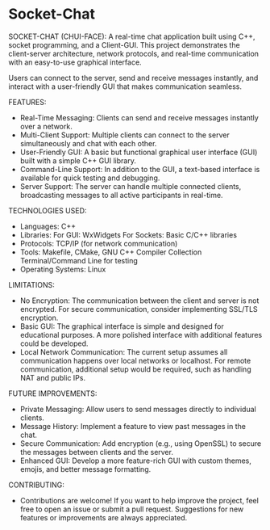 # Socket-Chat

SOCKET-CHAT (CHUI-FACE): 
  A real-time chat application built using C++, socket programming, and a Client-GUI. This project demonstrates
  the client-server architecture, network protocols, and real-time communication with an easy-to-use graphical interface.

  Users can connect to the server, send and receive messages instantly, and interact with a user-friendly GUI
  that makes communication seamless.


FEATURES:

 *  Real-Time Messaging: Clients can send and receive messages instantly over a network.
 *  Multi-Client Support: Multiple clients can connect to the server simultaneously and chat with each other.
 *  User-Friendly GUI: A basic but functional graphical user interface (GUI) built with a simple C++ GUI library.
 *  Command-Line Support: In addition to the GUI, a text-based interface is available for quick testing and debugging.
 *  Server Support: The server can handle multiple connected clients, broadcasting messages to all active participants in real-time.


TECHNOLOGIES USED:

 *  Languages: C++
 *  Libraries:
    	For GUI: WxWidgets
    	For Sockets: Basic C/C++ libraries
 *  Protocols: TCP/IP (for network communication)
 *  Tools:
    	Makefile, CMake, GNU C++ Compiler Collection
    	Terminal/Command Line for testing
 *  Operating Systems: Linux


LIMITATIONS:

 *  No Encryption: The communication between the client and server is not encrypted. For secure communication, consider
      implementing SSL/TLS encryption.
 *  Basic GUI: The graphical interface is simple and designed for educational purposes. A more polished interface with
      additional features could be developed.
 *  Local Network Communication: The current setup assumes all communication happens over local networks or
      localhost. For remote communication, additional setup would be required, such as handling NAT and public IPs.


FUTURE IMPROVEMENTS:

 *  Private Messaging: Allow users to send messages directly to individual clients.
 *  Message History: Implement a feature to view past messages in the chat.
 *  Secure Communication: Add encryption (e.g., using OpenSSL) to secure the messages between clients and the server.
 *  Enhanced GUI: Develop a more feature-rich GUI with custom themes, emojis, and better message formatting.


CONTRIBUTING:
 *  Contributions are welcome! If you want to help improve the project, feel free to open an issue or submit a pull
    request. Suggestions for new features or improvements are always appreciated.

